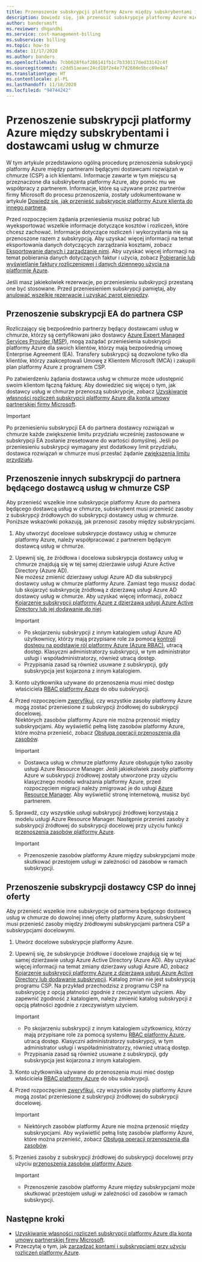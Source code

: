 ```yaml
---
title: Przenoszenie subskrypcji platformy Azure między subskrybentami i dostawcami usług w chmurze
description: Dowiedz się, jak przenosić subskrypcje platformy Azure między subskrybentami i dostawcami usług w chmurze.
author: bandersmsft
ms.reviewer: dhgandhi
ms.service: cost-management-billing
ms.subservice: billing
ms.topic: how-to
ms.date: 11/17/2020
ms.author: banders
ms.openlocfilehash: 7cbb628f6af286141fb1c7b330117ded33142c4f
ms.sourcegitcommit: c2dd51aeaec24cd18f2e4e77d268de5bcc89e4a7
ms.translationtype: HT
ms.contentlocale: pl-PL
ms.lasthandoff: 11/18/2020
ms.locfileid: "94744242"
---
```

# <a name="transfer-azure-subscriptions-between-subscribers-and-csps"></a>Przenoszenie subskrypcji platformy Azure między subskrybentami i dostawcami usług w chmurze

W tym artykule przedstawiono ogólną procedurę przenoszenia subskrypcji platformy Azure między partnerami będącymi dostawcami rozwiązań w chmurze (CSP) a ich klientami. Informacje zawarte w tym miejscu są przeznaczone dla subskrybenta platformy Azure, aby pomóc mu we współpracy z partnerem. Informacje, które są używane przez partnerów firmy Microsoft do procesu przenoszenia, zostały udokumentowane w artykule [Dowiedz się, jak przenieść subskrypcje platformy Azure klienta do innego partnera](/partner-center/switch-azure-subscriptions-to-a-different-partner).

Przed rozpoczęciem żądania przeniesienia musisz pobrać lub wyeksportować wszelkie informacje dotyczące kosztów i rozliczeń, które chcesz zachować. Informacje dotyczące rozliczeń i wykorzystania nie są przenoszone razem z subskrypcją. Aby uzyskać więcej informacji na temat eksportowania danych dotyczących zarządzania kosztami, zobacz [Eksportowanie danych i zarządzanie nimi](../costs/tutorial-export-acm-data.md). Aby uzyskać więcej informacji na temat pobierania danych dotyczących faktur i użycia, zobacz [Pobieranie lub wyświetlanie faktury rozliczeniowej i danych dziennego użycia na platformie Azure](download-azure-invoice-daily-usage-date.md).

Jeśli masz jakiekolwiek rezerwacje, po przeniesieniu subskrypcji przestaną one być stosowane. Przed przeniesieniem subskrypcji pamiętaj, aby [anulować wszelkie rezerwacje i uzyskać zwrot pieniędzy](../reservations/exchange-and-refund-azure-reservations.md).

## <a name="transfer-ea-subscriptions-to-a-csp-partner"></a>Przenoszenie subskrypcji EA do partnera CSP

Rozliczający się bezpośrednio partnerzy będący dostawcami usług w chmurze, którzy są certyfikowani jako dostawcy [Azure Expert Managed Services Provider (MSP)](https://partner.microsoft.com/membership/azure-expert-msp), mogą zażądać przeniesienia subskrypcji platformy Azure dla swoich klientów, którzy mają bezpośrednią umowę Enterprise Agreement (EA). Transfery subskrypcji są dozwolone tylko dla klientów, którzy zaakceptowali Umowę z Klientem Microsoft (MCA) i zakupili plan platformy Azure z programem CSP.

Po zatwierdzeniu żądania dostawca usług w chmurze może udostępnić swoim klientom łączną fakturę. Aby dowiedzieć się więcej o tym, jak dostawcy usług w chmurze przenoszą subskrypcje, zobacz [Uzyskiwanie własności rozliczeń subskrypcji platformy Azure dla konta umowy partnerskiej firmy Microsoft](mpa-request-ownership.md).

>[!IMPORTANT]
> Po przeniesieniu subskrypcji EA do partnera dostawcy rozwiązań w chmurze każde zwiększenie limitu przydziału wcześniej zastosowane w subskrypcji EA zostanie zresetowane do wartości domyślnej. Jeśli po przeniesieniu subskrypcji wymagany jest dodatkowy limit przydziału, dostawca rozwiązań w chmurze musi przesłać żądanie [zwiększenia limitu przydziału](../../azure-portal/supportability/regional-quota-requests.md). 

## <a name="other-subscription-transfers-to-a-csp-partner"></a>Przenoszenie innych subskrypcji do partnera będącego dostawcą usług w chmurze CSP

Aby przenieść wszelkie inne subskrypcje platformy Azure do partnera będącego dostawcą usług w chmurze, subskrybent musi przenieść zasoby z subskrypcji źródłowych do subskrypcji dostawcy usług w chmurze. Poniższe wskazówki pokazują, jak przenosić zasoby między subskrypcjami.

1. Aby utworzyć docelowe subskrypcje dostawcy usług w chmurze platformy Azure, należy współpracować z partnerem będącym dostawcą usług w chmurze.
1. Upewnij się, że źródłowa i docelowa subskrypcja dostawcy usług w chmurze znajdują się w tej samej dzierżawie usługi Azure Active Directory (Azure AD).  
    Nie możesz zmienić dzierżawy usługi Azure AD dla subskrypcji dostawcy usług w chmurze platformy Azure. Zamiast tego musisz dodać lub skojarzyć subskrypcję źródłową z dzierżawą usługi Azure AD dostawcy usług w chmurze. Aby uzyskać więcej informacji, zobacz [Kojarzenie subskrypcji platformy Azure z dzierżawą usługi Azure Active Directory lub jej dodawanie do niej](../../active-directory/fundamentals/active-directory-how-subscriptions-associated-directory.md).
    > [!IMPORTANT]
    > - Po skojarzeniu subskrypcji z innym katalogiem usługi Azure AD użytkownicy, którzy mają przypisane role za pomocą [kontroli dostępu na podstawie ról platformy Azure (Azure RBAC)](../../role-based-access-control/role-assignments-portal.md), utracą dostęp. Klasyczni administratorzy subskrypcji, w tym administrator usługi i współadministratorzy, również utracą dostęp.
    > - Przypisania zasad są również usuwane z subskrypcji, gdy subskrypcja jest kojarzona z innym katalogiem.
1. Konto użytkownika używane do przenoszenia musi mieć dostęp właściciela [RBAC platformy Azure](add-change-subscription-administrator.md) do obu subskrypcji.
1. Przed rozpoczęciem [zweryfikuj](/rest/api/resources/resources/validatemoveresources), czy wszystkie zasoby platformy Azure mogą zostać przeniesione z subskrypcji źródłowej do subskrypcji docelowej.  
    Niektórych zasobów platformy Azure nie można przenosić między subskrypcjami. Aby wyświetlić pełną listę zasobów platformy Azure, które można przenieść, zobacz [Obsługa operacji przenoszenia dla zasobów](../../azure-resource-manager/management/move-support-resources.md).
    > [!IMPORTANT]
    >  - Dostawca usług w chmurze platformy Azure obsługuje tylko zasoby usługi Azure Resource Manager. Jeśli jakiekolwiek zasoby platformy Azure w subskrypcji źródłowej zostały utworzone przy użyciu klasycznego modelu wdrażania platformy Azure, przed rozpoczęciem migracji należy zmigrować je do usługi [Azure Resource Manager](/azure/cloud-solution-provider/migration/ea-payg-to-azure-csp/ea-open-direct-asm-to-arm). Aby wyświetlić stronę internetową, musisz być partnerem.

1. Sprawdź, czy wszystkie usługi subskrypcji źródłowej korzystają z modelu usługi Azure Resource Manager. Następnie przenieś zasoby z subskrypcji źródłowej do subskrypcji docelowej przy użyciu funkcji [przenoszenia zasobów platformy Azure](../../azure-resource-manager/management/move-resource-group-and-subscription.md).
    > [!IMPORTANT]
    >  - Przenoszenie zasobów platformy Azure między subskrypcjami może skutkować przestojem usługi w zależności od zasobów w ramach subskrypcji.

## <a name="transfer-csp-subscription-to-other-offer"></a>Przenoszenie subskrypcji dostawcy CSP do innej oferty

Aby przenieść wszelkie inne subskrypcje od partnera będącego dostawcą usług w chmurze do dowolnej innej oferty platformy Azure, subskrybent musi przenieść zasoby między źródłowymi subskrypcjami partnera CSP a subskrypcjami docelowymi.

1. Utwórz docelowe subskrypcje platformy Azure.
1. Upewnij się, że subskrypcje źródłowe i docelowe znajdują się w tej samej dzierżawie usługi Azure Active Directory (Azure AD). Aby uzyskać więcej informacji na temat zmiany dzierżawy usługi Azure AD, zobacz [Kojarzenie subskrypcji platformy Azure z dzierżawą usługi Azure Active Directory lub dodawanie subskrypcji](../../active-directory/fundamentals/active-directory-how-subscriptions-associated-directory.md).
    Katalog zmian nie jest subskrypcją programu CSP. Na przykład przechodzisz z programu CSP na subskrypcję z opcją płatności zgodnie z rzeczywistym użyciem. Aby zapewnić zgodność z katalogiem, należy zmienić katalog subskrypcji z opcją płatności zgodnie z rzeczywistym użyciem.

    > [!IMPORTANT]
    >  - Po skojarzeniu subskrypcji z innym katalogiem użytkownicy, którzy mają przypisane role za pomocą systemu [RBAC platformy Azure](../../role-based-access-control/role-assignments-portal.md), utracą dostęp. Klasyczni administratorzy subskrypcji, w tym administrator usługi i współadministratorzy, również utracą dostęp.
    >  - Przypisania zasad są również usuwane z subskrypcji, gdy subskrypcja jest kojarzona z innym katalogiem.

1. Konto użytkownika używane do przenoszenia musi mieć dostęp właściciela [RBAC platformy Azure](add-change-subscription-administrator.md) do obu subskrypcji.
1. Przed rozpoczęciem [zweryfikuj](/rest/api/resources/resources/validatemoveresources), czy wszystkie zasoby platformy Azure mogą zostać przeniesione z subskrypcji źródłowej do subskrypcji docelowej.
    > [!IMPORTANT]
    >  - Niektórych zasobów platformy Azure nie można przenosić między subskrypcjami. Aby wyświetlić pełną listę zasobów platformy Azure, które można przenieść, zobacz [Obsługa operacji przenoszenia dla zasobów](../../azure-resource-manager/management/move-support-resources.md).

1. Przenieś zasoby z subskrypcji źródłowej do subskrypcji docelowej przy użyciu [przenoszenia zasobów platformy Azure](../../azure-resource-manager/management/move-resource-group-and-subscription.md).
    > [!IMPORTANT]
    >  - Przenoszenie zasobów platformy Azure między subskrypcjami może skutkować przestojem usługi w zależności od zasobów w ramach subskrypcji.

## <a name="next-steps"></a>Następne kroki
- [Uzyskiwanie własności rozliczeń subskrypcji platformy Azure dla konta umowy partnerskiej firmy Microsoft](mpa-request-ownership.md).
- Przeczytaj o tym, jak [zarządzać kontami i subskrypcjami przy użyciu rozliczeń platformy Azure](../index.yml).